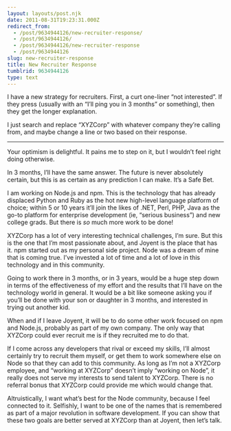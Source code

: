 ```yaml
---
layout: layouts/post.njk
date: 2011-08-31T19:23:31.000Z
redirect_from:
  - /post/9634944126/new-recruiter-response/
  - /post/9634944126/
  - /post/9634944126/new-recruiter-response
  - /post/9634944126
slug: new-recruiter-response
title: New Recruiter Response
tumblrid: 9634944126
type: text
---
```

<p>I have a new strategy for recruiters.  First, a curt one-liner &ldquo;not
interested&rdquo;.  If they press (usually with an &ldquo;I&rsquo;ll ping you in 3 months&rdquo;
or something), then they get the longer explanation.</p>

<p>I just search and replace &ldquo;XYZCorp&rdquo; with whatever company they&rsquo;re
calling from, and maybe change a line or two based on their response.</p>

<hr><p>Your optimism is delightful.  It pains me to step on it, but I
wouldn&rsquo;t feel right doing otherwise.</p>

<p>In 3 months, I&rsquo;ll have the same answer.  The future is never
absolutely certain, but this is as certain as any prediction I can
make.  It&rsquo;s a Safe Bet.</p>

<p>I am working on Node.js and npm.  This is the technology that has
already displaced Python and Ruby as the hot new high-level language
platform of choice; within 5 or 10 years it&rsquo;ll join the likes of .NET,
Perl, PHP, Java as the go-to platform for enterprise development (ie,
&ldquo;serious business&rdquo;) and new college grads.  But there is <em>so</em> much
more work to be done!</p>

<p>XYZCorp has a lot of very interesting technical challenges, I&rsquo;m sure.
But this is the one that I&rsquo;m most passionate about, and Joyent is the
place that has it.  npm started out as my personal side project.  Node
was a dream of mine that is coming true.  I&rsquo;ve invested a lot of time
and a lot of love in this technology and in this community.</p>

<p>Going to work there in 3 months, or in 3 years, would be a huge step
down in terms of the effectiveness of my effort and the results that
I&rsquo;ll have on the technology world in general.  It would be a bit like
someone asking you if you&rsquo;ll be done with your son or daughter in 3
months, and interested in trying out another kid.</p>

<p>When and if I leave Joyent, it will be to do some other work focused
on npm and Node.js, probably as part of my own company.  The only way
that XYZCorp could ever recruit me is if they recruited me to do that.</p>

<p>If I come across any developers that rival or exceed my skills, I&rsquo;ll
almost certainly try to recruit them myself, or get them to work
somewhere else on Node so that they can add to this community.  As
long as I&rsquo;m not a XYZCorp employee, and &ldquo;working at XYZCorp&rdquo; doesn&rsquo;t
imply &ldquo;working on Node&rdquo;, it really does not serve my interests to send
talent to XYZCorp.  There is no referral bonus that XYZCorp could
provide me which would change that.</p>

<p>Altruistically, I want what&rsquo;s best for the Node community, because I
feel connected to it.  Selfishly, I want to be one of the names that
is remembered as part of a major revolution in software development.
If you can show that these two goals are better served at XYZCorp than
at Joyent, then let&rsquo;s talk.</p>
